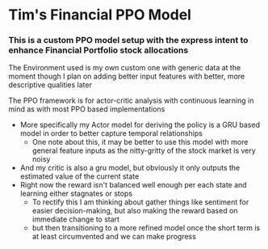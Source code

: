 # Tim's Financial PPO Model

### This is a custom PPO model setup with the express intent to enhance Financial Portfolio stock allocations 

The Environment used is my own custom one with generic data at the moment though I plan on adding better input features 
with better, more descriptive qualities later

The PPO framework is for actor-critic analysis with continuous learning in mind as with most PPO based implementations
- More specifically my Actor model for deriving the policy is a GRU based model in order to better capture temporal relationships
  - One note about this, it may be better to use this model with more general feature inputs as the nitty-gritty of the stock market is very noisy
- And my critic is also a gru model, but obviously it only outputs the estimated value of the current state
- Right now the reward isn't balanced well enough per each state and learning either stagnates or stops
  - To rectify this  I am thinking about gather things like sentiment for easier decision-making, but also making the reward based on immediate change to start
  - but then transitioning to a more refined model once the short term is at least circumvented and we can make progress